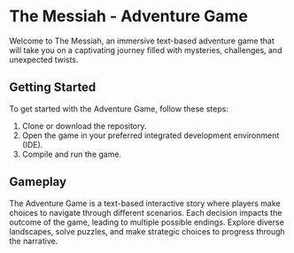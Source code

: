 # The Messiah - Adventure Game

Welcome to The Messiah, an immersive text-based adventure game that will take you on a captivating journey filled with mysteries, challenges, and unexpected twists.


## Getting Started
To get started with the Adventure Game, follow these steps:
1. Clone or download the repository.
2. Open the game in your preferred integrated development environment (IDE).
3. Compile and run the game.

## Gameplay
The Adventure Game is a text-based interactive story where players make choices to navigate through different scenarios. Each decision impacts the outcome of the game, leading to multiple possible endings. Explore diverse landscapes, solve puzzles, and make strategic choices to progress through the narrative.


